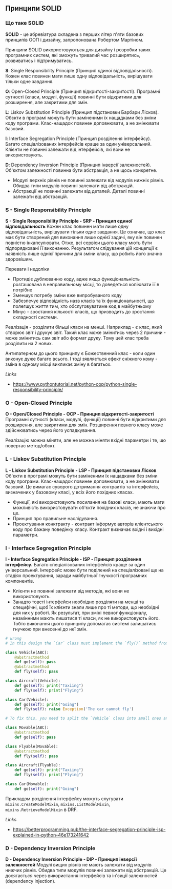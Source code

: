 ## Принципи SOLID

### Що таке SOLID

**SOLID** - це абревіатура складена з перших літер п'яти базових принципів ООП і дизайну, запропонована Робертом Мартіном.

Принципи SOLID  використовуються для дизайну і розробки таких програмних систем, які зможуть тривалий час розширятись, розвиватись і підтримуватись.

**S**: Single Responsibility Principle (Принцип єдиної відповідальності).
Кожен клас повинен мати лише одну відповідальність, вирішувати тільки одне завдання.

**O**: Open-Closed Principle (Принцип відкритості-закритості).
Програмні сутності (класи, модулі, функції) повинні бути відкритими для розширення, але закритими для змін. 

**L**: Liskov Substitution Principle (Принцип підстановки Барбари Лісков).
Обєкти в програмі можуть бути заміненими їх нащадками без зміни коду програми. Клас-нащадок повинен доповнювати, а не змінювати базовий.

**I**: Interface Segregation Principle (Принцип розділення інтерфейсу).
Багато спеціалізованих інтерфейсів краще за один універсальний. Клієнти не повинні залежати від інтерфейсів, які вони не використовують.

**D**: Dependency Inversion Principle (Принцип інверсії залежностей).
Об'єктом залежності повинна бути абстракція, а не щось конкретне.
- Модулі верхніх рівнів не повинні залежати від модулів нижніх рівнів. Обидва типи модулів повинні залежати від абстракцій.
- Абстракції не повинні залежати від деталей. Деталі повинні залежати від абстракцій.


### S - Single Responsibility Principle

**S - Single Responsibility Principle - SRP - Принцип єдиної відповідальность**
Кожен клас повинен мати лише одну відповідальність, вирішувати тільки одне завдання.
Це означає, що клас має бути створений для виконання лише однієї задачі, яку він повинен повністю інкапсулювати. Отже, всі сервіси цього класу мють бути підпорядковані її виконанню. Результатом слідування цій концепції є наявність лише однієї причини для зміни класу, що робить його значно здоровішим.

Переваги і недоліки
- Протидіє дублюванню коду, адже якщо функціональність розташована в неправильному місці, то доведеться копіювати її в потрібне
- Зменшує потребу зміни вже випробуваного коду
- Забезпечує відповідність назв класів та їх функціональності, що полегшує життя тим, хто обслуговуватиме код в майбутньому
- Мінус - зростання кількості класів, що призводить до зростання складності системи.

Реалізація - розділити більші класи на менші. Наприклад - є клас, який створює звіт і друкує звіт. Такий клас може змінитись через 2 причини - може змінитись сам звіт або формат друку. Тому цей клас треба розділити на 2 нових.

Антипатерном до цього принципу є Божественний клас - коли один виконує дуже багато всього. І тоді зявляється ефект сніжного кому - зміна в одному місці викликає зміну в багатьох.

*Links*

- https://www.pythontutorial.net/python-oop/python-single-responsibility-principle/


### O - Open-Closed Principle

**O - Open/Closed Principle - OCP - Принцип відкритості-закритості**
Програмні сутності (класи, модулі, функції) повинні бути відкритими для розширення, але закритими для змін. Розширення певного класу може здійснюватись через його успадкування. 

Реалізацію можна міняти, але не можна міняти вхідні параметри і те, що повертає метод/обєкт.


### L - Liskov Substitution Principle

**L - Liskov Substitution Principle - LSP - Принцип підстановки Лісков**
Об'єкти в програмі можуть бути заміненими їх нащадками без зміни коду програми. Клас-нащадок повинен доповнювати, а не змінювати базовий. Це вимагає суворого дотримання контрактів та інтерфейсів, визначених у базовому класі, у всіх його похідних класах.

- Функції, які використовують посилання на базові класи, мають мати можливість використовувати об'єкти похідних класів, не знаючи про це.
- Принцип про правильне наслідування.
- Проектування конктракту - контракт інформує авторів клієнтського коду про бажану поведінку класу. Контракт визначає вхідні і вихідні параметри.


### I - Interface Segregation Principle

**I - Interface Segregation Principle - ISP - Принцип розділення інтерфейсу.**
Багато спеціалізованих інтерфейсів краще за один універсальний. Інтерфейс може бути поділений на спеціалізовані ще на стадіях проектування, заради майбутньої гнучкості програмних компонентів.

- Клієнти не повинні залежати від методів, які вони не використовують.
- Занадто товсті інтерфейси необхідно розділяти на менші та специфічні, щоб їх клієнти знали лише про ті методи, що необхідні для них у роботі. Як результат, при зміні певног функціоналу, незмінними мають лишатися ті класи, як не використовують його. Тобто виконання цього принципу допомагає системі залишатись гнучкою при внесенні до неї змін.

```python
# wrong
# In this design the `Car` class must implement the `fly()` method from the `Vehicle` class that the `Car` class doesn’t use. Therefore, this design violates the interface segregation principle.

class Vehicle(ABC): 
	@abstractmethod 
	def go(self): pass 
	@abstractmethod 
	def fly(self): pass

class Aircraft(Vehicle): 
	def go(self): print("Taxiing") 
	def fly(self): print("Flying")

class Car(Vehicle): 
	def go(self): print("Going") 
	def fly(self): raise Exception('The car cannot fly')

# To fix this, you need to split the `Vehicle` class into small ones and inherits from these classes from the `Aircraft` and `Car` classes:

class Movable(ABC): 
	@abstractmethod 
	def go(self): pass 

class Flyable(Movable): 
	@abstractmethod 
	def fly(self): pass

class Aircraft(Flyable): 
	def go(self): print("Taxiing") 
	def fly(self): print("Flying")

class Car(Movable): 
	def go(self): print("Going")
```

Прикладом розділення інтерфейсу можуть слугувати `mixins.CreateModelMixin`, `mixins.ListModelMixin`, `mixins.RetrieveModelMixin` в DRF.

*Links*

- https://betterprogramming.pub/the-interface-segregation-principle-isp-explained-in-python-46e173241642


### D - Dependency Inversion Principle

**D - Dependency Inversion Principle - DIP - Принцип інверсії залежностей**
Модулі вищих рівнів не мають залежати від модулів нижчих рівнів. Обидва типи модулів повинні залежати від абстракцій.  Це досягається через використання інтерфейсів та ін'єкції залежностей (dependency injection).

